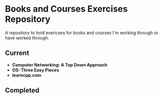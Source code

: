 # Books and Courses Exercises Repository

A repository to hold exericses for books and courses I'm working through or have worked through.

## Current

- **Computer Networking: A Top Down Approach**
- **OS: Three Easy Pieces**
- **learncpp.com**

## Completed
